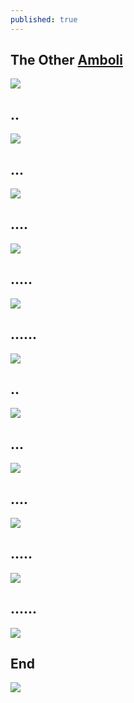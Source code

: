 ```yaml
---
published: true
---
```

## The Other [Amboli](https://en.wikipedia.org/wiki/Amboli,_Pune)
![](/assets/images/Amboli/01.jpg) 

<!-- more --> 
## ..
![](/assets/images/Amboli/02.jpg)

## ...
![](/assets/images/Amboli/03.jpg)

## ....
![](/assets/images/Amboli/04.jpg)

## .....
![](/assets/images/Amboli/05.jpg)

## ......
![](/assets/images/Amboli/06.jpg)

## ..
![](/assets/images/Amboli/07.jpg) 

## ...
![](/assets/images/Amboli/08.jpg)

## ....
![](/assets/images/Amboli/09.jpg)

## .....
![](/assets/images/Amboli/10.jpg)

## ......
![](/assets/images/Amboli/11.jpg)

## End
![](/assets/images/Amboli/12.jpg)
